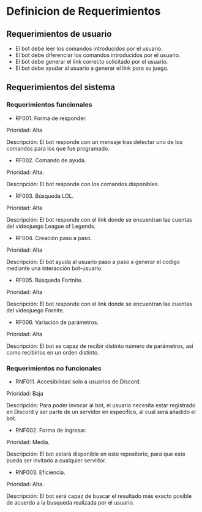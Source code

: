 # Definicion de Requerimientos

## Requerimientos de usuario
- El bot debe leer los comandos introducidos por el usuario.
- El bot debe diferenciar los comandos introducidos por el usuario.
- El bot debe generar el link correcto solicitado por el usuario.
- El bot debe ayudar al usuario a generar el link para su juego.


## Requerimientos del sistema

### Requerimientos funcionales
- RF001. Forma de responder.

Prioridad: Alta

Descripción: El bot responde con un mensaje tras detectar uno de los comandos para los que fue programado.

- RF002. Comando de ayuda.

Prioridad: Alta.

Descripción: El bot responde con los comandos disponibles.

- RF003. Búsqueda LOL.

Prioridad: Alta

Descripción: El bot responde con el link donde se encuentran las cuentas del videojuego League of Legends.

- RF004. Creación paso a paso.

Prioridad: Alta

Descripción: El bot ayuda al usuario paso a paso a generar el codigo mediante una interacción bot-usuario.

- RF005. Búsqueda Fortnite.

Prioridad: Alta

Descripción: El bot responde con el link donde se encuentran las cuentas del videojuego Fornite.

- RF006. Variación de parámetros.

Prioridad: Alta

Descripción: El bot es capaz de recibir distinto número de parámetros, así como recibirlos en un orden distinto.

### Requerimientos no funcionales
- RNF011. Accesibilidad solo a usuarios de Discord.

Prioridad: Baja

Descripción: Para poder invocar al bot, el usuario necesita estar registrado en Discord y ser parte de un servidor en específico, al cual será añadido el bot.

- RNF002. Forma de ingresar.

Prioridad: Media.

Descripción: El bot estará disponible en este repositorio, para que este pueda ser invitado a cualquier servidor.

- RNF003. Eficiencia.

Prioridad: Alta.

Descripción: El bot será capaz de buscar el resultado más exacto posible de acuerdo a la busqueda realizada por el usuario.
